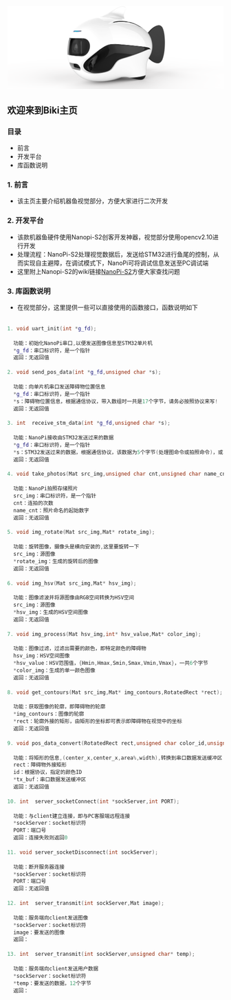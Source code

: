 ![img](/biki.png)

## 欢迎来到Biki主页<br>

### 目录

- 前言
- 开发平台
- 库函数说明

### 1. 前言
- 该主页主要介绍机器鱼视觉部分，方便大家进行二次开发<br>

### 2. 开发平台
- 该款机器鱼硬件使用Nanopi-S2创客开发神器，视觉部分使用opencv2.10进行开发<br>
- 处理流程：NanoPi-S2处理视觉数据后，发送给STM32进行鱼尾的控制，从而实现自主避障，在调试模式下，NanoPi可将调试信息发送至PC调试端<br>
- 这里附上Nanopi-S2的wiki链接[NanoPi-S2](http://wiki.friendlyarm.com/wiki/index.php/NanoPi_S2/zh)方便大家查找问题

### 3. 库函数说明
- 在视觉部分，这里提供一些可以直接使用的函数接口，函数说明如下

```c++

1. void uart_init(int *g_fd);

  功能：初始化NanoPi串口,以便发送图像信息至STM32单片机
  *g_fd：串口标识符，是一个指针
  返回：无返回值
  
2. void send_pos_data(int *g_fd,unsigned char *s);

  功能：向单片机串口发送障碍物位置信息
  *g_fd：串口标识符，是一个指针
  *s：障碍物位置信息，根据通信协议，带入数组时一共是17个字节，请务必按照协议来写!
  返回：无返回值
  
3. int  receive_stm_data(int *g_fd,unsigned char *s);

  功能：NanoPi接收由STM32发送过来的数据
  *g_fd：串口标识符，是一个指针
  *s：STM32发送过来的数据，根据通信协议，该数据为5个字节(处理图命令或拍照命令)，或15个字节(用户6个16位数据)
  返回：无返回值
  
4. void take_photos(Mat src_img,unsigned char cnt,unsigned char name_cnt);

  功能：NanoPi拍照存储照片
  src_img：串口标识符，是一个指针
  cnt：连拍的次数
  name_cnt：照片命名的起始数字
  返回：无返回值

5. void img_rotate(Mat src_img,Mat* rotate_img);
  
  功能：旋转图像，摄像头是横向安装的,这里要旋转一下
  src_img：源图像
  *rotate_img：生成的旋转后的图像
  返回：无返回值

6. void img_hsv(Mat src_img,Mat* hsv_img);
  
  功能：图像滤波并将源图像由RGB空间转换为HSV空间
  src_img：源图像
  *hsv_img：生成的HSV空间图像
  返回：无返回值
  
7. void img_process(Mat hsv_img,int* hsv_value,Mat* color_img);

  功能：图像过滤，过滤出需要的颜色，即特定颜色的障碍物
  hsv_img：HSV空间图像
  *hsv_value：HSV范围值，{Hmin,Hmax,Smin,Smax,Vmin,Vmax}，一共6个字节
  *color_img：生成的单一颜色图像
  返回：无返回值
  
8. void get_contours(Mat src_img,Mat* img_contours,RotatedRect *rect);

  功能：获取图像的轮廓，即障碍物的轮廓
  *img_contours：图像的轮廓
  *rect：轮廓外接的矩形，由矩形的坐标即可表示即障碍物在视觉中的坐标
  返回：无返回值
  
9. void pos_data_convert(RotatedRect rect,unsigned char color_id,unsigned char* tx_buf);

  功能：将矩形的信息,(center_x,center_x,area%,width),转换到串口数据发送缓冲区
  rect：障碍物外接矩形
  id：根据协议，指定的颜色ID
  *tx_buf：串口数据发送缓冲区
  返回：无返回值
  
10. int  server_socketConnect(int *sockServer,int PORT);

  功能：与client建立连接，即与PC客服端远程连接
  *sockServer：socket标识符
  PORT：端口号
  返回：连接失败则返回0
  
11. void server_socketDisconnect(int sockServer);

  功能：断开服务器连接
  *sockServer：socket标识符
  PORT：端口号
  返回：无返回值
  
12. int  server_transmit(int sockServer,Mat image);
 
  功能：服务端向client发送图像
  *sockServer：socket标识符
  image：要发送的图像
  返回：
  
13. int  server_transmit(int sockServer,unsigned char* temp);

  功能：服务端向client发送用户数据
  *sockServer：socket标识符
  *temp：要发送的数据，12个字节
  返回：

```
